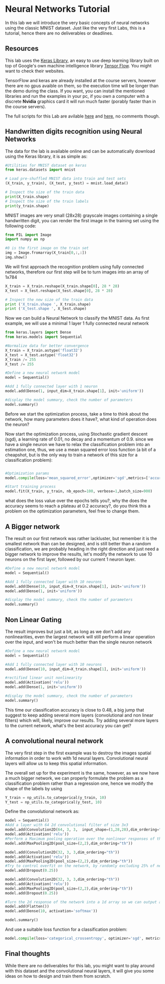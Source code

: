 # Neural Networks Tutorial

In this lab we will introduce the very basic concepts of neural networks using the classic MNIST dataset. Just like the very first Labs, this is a tutorial, hence there are no deliverables or deadlines.


## Resources

This lab uses the [Keras Library](https://github.com/fchollet/keras), an easy to use deep learning library built on top of Google's own machine intelligence library [Tensor Flow](https://www.tensorflow.org). You might want to check their websites.

TensorFlow and keras are already installed at the course servers, however there are no gpus avaible on them, so the execution time will be longer than the demo during the class. If you want, you can install the mentioned libraries and run the examples in your pc, if you own a computer with a discrete **Nvidia** graphics card it will run much faster (porably faster than in the course servers).

The full scripts for this Lab are avilable [here](convMNIST.py) and [here](fcMNIST.py), no comments though.

## Handwritten digits recognition using Neural Networks
The data for the lab is available online and can be automatically download using the Keras library, it is as simple as:


```python
#Utilities for MNIST dataset on keras
from keras.datasets import mnist

# Load pre-shuffled MNIST data into train and test sets
(X_train, y_train), (X_test, y_test) = mnist.load_data()

# Inspect the size of the train data
print(X_train.shape)
# Inspect the size of the train labels
print(y_train.shape)
```

MNIST images are very small (28x28) grayscale images containing a single handwritten digit, you can render the first image in the training set using the following code:

```python
from PIL import Image
import numpy as np

#0 is the first image on the train set
img = Image.fromarray(X_train[0,:,:])
img.show()
```

We will first approach the recognition problem using fully connected networks, therefore our first step will be to turn images into an array of 1x784


```python
X_train = X_train.reshape(X_train.shape[0], 28 * 28)
X_test = X_test.reshape(X_test.shape[0], 28 * 28)

# Inspect the new size of the train data
print ('X_train.shape ', X_train.shape)
print ('X_test.shape ', X_test.shape)
```

Now we can build a Neural Network to classify the MNIST data. As first example, we will use a minimal 1 layer 1 fully connected neural network


```python
from keras.layers import Dense
from keras.models import Sequential

#Normalize data for better convergence
X_train = X_train.astype('float32')
X_test = X_test.astype('float32')
X_train /= 255
X_test /= 255

#Define a new neural network model
model = Sequential()

#Add 1 fully connected layer with 1 neuron
model.add(Dense(1, input_dim=X_train.shape[1], init='uniform'))

#display the model summary, check the number of parameters
model.summary()

```

Before we start the optimization process, take a time to think about the network, how many parameters does it have?, what kind of operation does the neuron?

Now start the optimization process, using Stochastic gradient descent (sgd), a learning rate of 0.01, no decay and a momentum of 0.9. since we have a single neuron we have to relax the classification problem into an estimation one, thus, we use a mean squared error loss function (a bit of a cheapshot, but is the only way to train a network of this size for a classification problem):


```python

#Optimization params
model.compile(loss='mean_squared_error',optimizer='sgd',metrics=['accuracy'],lr=0.01,decay=0.0, momentum=0.9)

#Start training process
model.fit(X_train, y_train, nb_epoch=100, verbose=1,batch_size=900)
```

what does the loss value over the epochs tells you?, why the does the accuracy seems to reach a plateau at 0.2 accuracy?, do you think this a problem on the optimization parameters, feel free to change them.

## A Bigger network


The result on our first network was rather lackluster, but remember it is the smallest network than can be designed, and is still better than a random classification, we are probably heading in the right direction and just need a bigger network to improve the results, let's modify the network to use 10 neurons on the first layer, followed by our current 1 neuron layer.

```python
#Define a new neural network model
model = Sequential()

#Add 1 fully connected layer with 10 neurons
model.add(Dense(10, input_dim=X_train.shape[1], init='uniform'))
model.add(Dense(1, init='uniform'))

#display the model summary, check the number of parameters
model.summary()

```
## Non Linear Gating
The result improves but just a bit, as long as we don't add any nonlinearities, even the largest network will still perform a linear operation over the input, and won't be much better than the single neuron network

```python
#Define a new neural network model
model = Sequential()

#Add 1 fully connected layer with 10 neurons
model.add(Dense(10, input_dim=X_train.shape[1], init='uniform'))

#rectified linear unit nonlinearity
model.add(Activation('relu'))
model.add(Dense(1, init='uniform'))

#display the model summary, check the number of parameters
model.summary()

```

This time our classification accuracy is close to 0.48, a big jump that suggest to keep adding several more layers (convolutional and non linear filters) which will, likely, improve our results. Try adding several more layers to the current network, what's the best accuracy you can get?

## A convolutional neural network

The very first step in the first example was to destroy the images spatial information in order to work  with 1d neural layers. Convolutional neural layers will allow us to keep this spatial information.

The overall set up for the experiment is the same, however, as we now have a much bigger network, we can properly formulate the problem as a classification problem rather than a regression one, hence we modify the shape of the labels by using 

```python
Y_train = np_utils.to_categorical(y_train, 10)
Y_test = np_utils.to_categorical(y_test, 10)
```

Define the convolutional network as:

```python
model = Sequential()
#Add a layer with 64 2d convolutional filter of size 3x3
model.add(Convolution2D(64, 3, 3,  input_shape=(1,28,28),dim_ordering="th"))
model.add(Activation('relu'))
#Perform a Maximum pooling operation over the nonlinear responses of the convolutional #layer
model.add(MaxPooling2D(pool_size=(2,2),dim_ordering="th"))

model.add(Convolution2D(32, 3, 3,dim_ordering="th"))
model.add(Activation('relu'))
model.add(MaxPooling2D(pool_size=(2,2),dim_ordering="th"))
#Try to control overfit on the network, by randomly excluding 25% of neurons on the last #layer during each iteration
model.add(Dropout(0.25))

model.add(Convolution2D(32, 3, 3,dim_ordering="th"))
model.add(Activation('relu'))
model.add(MaxPooling2D(pool_size=(2,2),dim_ordering="th"))
model.add(Dropout(0.25))

#Turn the 2d response of the network into a 1d array so we can output a 1x10 array
model.add(Flatten())
model.add(Dense(10, activation='softmax'))

model.summary()
```
And use a suitable loss function for a classification problem:

```python
model.compile(loss='categorical_crossentropy', optimizer='sgd', metrics=['accuracy'])
```

## Final thoughts
While there are no deliverables for this lab, you might want to play around with this dataset and the convolutional neural layers, it will give you some ideas on how to design and train them from scratch. 


